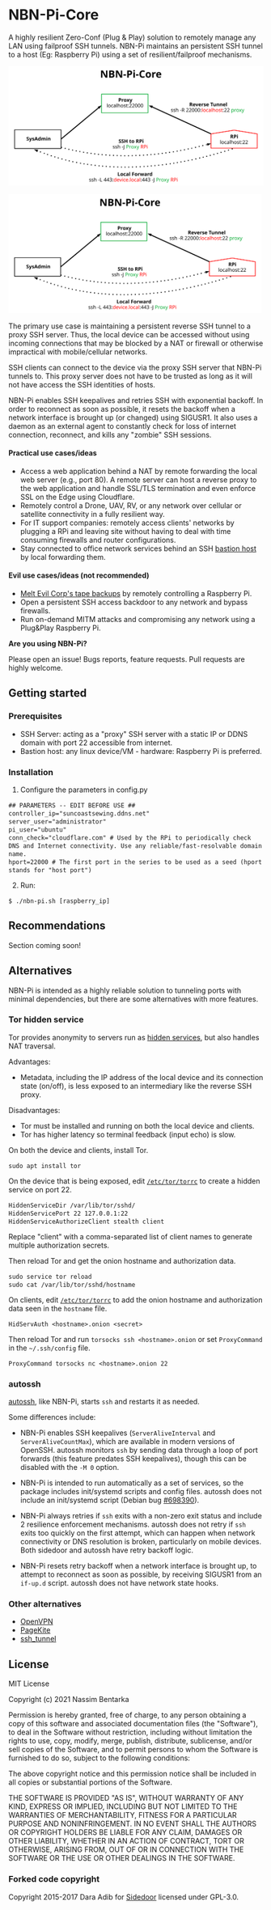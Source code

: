 # NBN-Pi-Core
A highly resilient Zero-Conf (Plug & Play) solution to remotely manage any LAN using failproof SSH tunnels.
NBN-Pi maintains an persistent SSH tunnel to a host (Eg: Raspberry Pi) using a set of resilient/failproof mechanisms.

![NBN-Pi Tunneling](https://raw.githubusercontent.com/NassimBentarka/NBN-Pi-Core/main/docs/assets/NBN-Pi-Core%20Diagram.svg)




<img src="https://raw.githubusercontent.com/NassimBentarka/NBN-Pi-Core/main/docs/assets/NBN-Pi-Core%20Diagram.svg" width="500">

The primary use case is maintaining a persistent reverse SSH tunnel to a proxy SSH server. Thus, the local device can be accessed without using incoming connections that may be blocked by a NAT or firewall or otherwise impractical with mobile/cellular networks.

SSH clients can connect to the device via the proxy SSH server that NBN-Pi tunnels to. This proxy server does not have to be trusted as long as it will not have access the SSH identities of hosts.

NBN-Pi enables SSH keepalives and retries SSH with exponential backoff. In order to reconnect as soon as possible, it resets the backoff when a network interface is brought up (or changed) using SIGUSR1. It also uses a daemon as an external agent to constantly check for loss of internet connection, reconnect, and kills any "zombie" SSH sessions.

#### Practical use cases/ideas

 * Access a web application behind a NAT by remote forwarding the local web server (e.g., port 80). A remote server can host a reverse proxy to the web application and handle SSL/TLS termination and even enforce SSL on the Edge using Cloudflare.
 * Remotely control a Drone, UAV, RV, or any network over cellular or satellite connectivity in a fully resilient way.
 * For IT support companies: remotely access clients' networks by plugging a RPi and leaving site without having to deal with time consuming firewalls and router configurations.
 * Stay connected to office network services behind an SSH [bastion host](https://en.wikipedia.org/wiki/Bastion_host) by local forwarding them.

#### Evil use cases/ideas (not recommended)
 * [Melt Evil Corp's tape backups][mrrobot] by remotely controlling a Raspberry Pi.
 * Open a persistent SSH access backdoor to any network and bypass firewalls.
 * Run on-demand MITM attacks and compromising any network using a Plug&Play Raspberry Pi.

**Are you using NBN-Pi?**

Please open an issue!
Bugs reports, feature requests.
Pull requests are highly welcome.

## Getting started

### Prerequisites
  * SSH Server: acting as a "proxy" SSH server with a static IP or DDNS domain with port 22 accessible from internet.
  * Bastion host: any linux device/VM - hardware: Raspberry Pi is preferred.

### Installation

  1. Configure the parameters in config.py

```
## PARAMETERS -- EDIT BEFORE USE ##
controller_ip="suncoastsewing.ddns.net"
server_user="administrator"
pi_user="ubuntu"
conn_check="cloudflare.com" # Used by the RPi to periodically check DNS and Internet connectivity. Use any reliable/fast-resolvable domain name.
hport=22000 # The first port in the series to be used as a seed (hport stands for "host port")
```
  2. Run:
```
$ ./nbn-pi.sh [raspberry_ip]
```

## Recommendations

Section coming soon!

## Alternatives

NBN-Pi is intended as a highly reliable solution to tunneling ports with minimal dependencies, but there are some alternatives with more features.

### Tor hidden service

Tor provides anonymity to servers run as [hidden services][hidden-service], but also handles NAT traversal.

Advantages:

 * Metadata, including the IP address of the local device and its connection state (on/off), is less exposed to an intermediary like the reverse SSH proxy.

Disadvantages:

 * Tor must be installed and running on both the local device and clients.
 * Tor has higher latency so terminal feedback (input echo) is slow.

On both the device and clients, install Tor.

    sudo apt install tor

On the device that is being exposed, edit [`/etc/tor/torrc`][torrc] to create a hidden service on port 22.

    HiddenServiceDir /var/lib/tor/sshd/
    HiddenServicePort 22 127.0.0.1:22
    HiddenServiceAuthorizeClient stealth client

Replace "client" with a comma-separated list of client names to generate multiple authorization secrets.

Then reload Tor and get the onion hostname and authorization data.

    sudo service tor reload
    sudo cat /var/lib/tor/sshd/hostname

On clients, edit [`/etc/tor/torrc`][torrc] to add the onion hostname and authorization data seen in the `hostname` file.

    HidServAuth <hostname>.onion <secret>

Then reload Tor and run `torsocks ssh <hostname>.onion` or set `ProxyCommand` in the `~/.ssh/config` file.

    ProxyCommand torsocks nc <hostname>.onion 22

### autossh

[autossh](http://www.harding.motd.ca/autossh/), like NBN-Pi, starts `ssh` and restarts it as needed.

Some differences include:

 * NBN-Pi enables SSH keepalives
   (`ServerAliveInterval` and `ServerAliveCountMax`),
   which are available in modern versions of OpenSSH.
   autossh monitors `ssh` by sending data through
   a loop of port forwards (this feature predates SSH keepalives),
   though this can be disabled with the `-M 0` option.

 * NBN-Pi is intended to run automatically as a set of services,
   so the package includes init/systemd scripts and config files.
   autossh does not include an init/systemd script
   (Debian bug [#698390](https://bugs.debian.org/698390)).

 * NBN-Pi always retries if `ssh` exits with a non-zero exit status and include 2 resilience enforcement mechanisms.
   autossh does not retry if `ssh` exits too quickly on the first attempt,
   which can happen when network connectivity or DNS resolution
   is broken, particularly on mobile devices.
   Both sidedoor and autossh have retry backoff logic.

 * NBN-Pi resets retry backoff when a network interface is brought up,
   to attempt to reconnect as soon as possible, by receiving SIGUSR1
   from an `if-up.d` script. autossh does not have network state hooks.

### Other alternatives

 * [OpenVPN](https://en.wikipedia.org/wiki/OpenVPN)
 * [PageKite](https://github.com/pagekite/PyPagekite/)
 * [ssh_tunnel](http://sshtunnel.sourceforge.net/)

## License

MIT License

Copyright (c) 2021 Nassim Bentarka

Permission is hereby granted, free of charge, to any person obtaining a copy
of this software and associated documentation files (the "Software"), to deal
in the Software without restriction, including without limitation the rights
to use, copy, modify, merge, publish, distribute, sublicense, and/or sell
copies of the Software, and to permit persons to whom the Software is
furnished to do so, subject to the following conditions:

The above copyright notice and this permission notice shall be included in all
copies or substantial portions of the Software.

THE SOFTWARE IS PROVIDED "AS IS", WITHOUT WARRANTY OF ANY KIND, EXPRESS OR
IMPLIED, INCLUDING BUT NOT LIMITED TO THE WARRANTIES OF MERCHANTABILITY,
FITNESS FOR A PARTICULAR PURPOSE AND NONINFRINGEMENT. IN NO EVENT SHALL THE
AUTHORS OR COPYRIGHT HOLDERS BE LIABLE FOR ANY CLAIM, DAMAGES OR OTHER
LIABILITY, WHETHER IN AN ACTION OF CONTRACT, TORT OR OTHERWISE, ARISING FROM,
OUT OF OR IN CONNECTION WITH THE SOFTWARE OR THE USE OR OTHER DEALINGS IN THE
SOFTWARE.

### Forked code copyright
Copyright 2015-2017 Dara Adib for [Sidedoor](https://github.com/daradib/sidedoor) licensed under GPL-3.0.

[mrrobot]: https://www.forbes.com/sites/abigailtracy/2015/07/15/hacking-the-hacks-mr-robot-episode-four-sam-esmail/
[edgeos]: https://help.ubnt.com/hc/en-us/articles/205202560-EdgeMAX-Add-other-Debian-packages-to-EdgeOS
[portforwarding]: https://blog.trackets.com/2014/05/17/ssh-tunnel-local-and-remote-port-forwarding-explained-with-examples.html
[hidden-service]: https://www.torproject.org/docs/tor-hidden-service.html.en
[torrc]: https://www.torproject.org/docs/tor-manual.html.en
